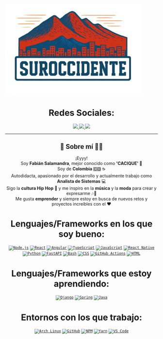<!-- 
SECCIÓN DEL GIF (CAMBIADO A IMAGEN LOCAL)
Aquí solo reemplaza "mi_imagen.png" por la imagen que quieras en tu carpeta ./assets/
-->
<a href="https://github.com/FabianSalamandraP-collab">
  <img src="./assets/clothesSurOccidente.png" alt="Imagen de presentación" width="450">
</a>



<!-- Social icons section -->
<h1 align="center"> Redes Sociales: </h1>
<p align="center">
  <a href="">
    <img src="https://img.shields.io/badge/WebPage-7cebf5?style=for-the-badge&logo=google-chrome&logoColor=black">
  </a>
  <a href="https://www.https://www.linkedin.com/in/fabian-salamandra/">
    <img src="https://img.shields.io/badge/LinkedIn-7cebf5?style=for-the-badge&logo=linkedin&logoColor=black">
  </a>
  <a href="mailto:davids.dvm@gmail.com">
    <img src="https://img.shields.io/badge/Send%20Mail-7cebf5?style=for-the-badge&logo=gmail&logoColor=black">
  </a>
</p>

<hr>

<!-- Sobre mí -->
<h2 align="center"> 🗿​ Sobre mí 👨‍💻 </h2>
<p align="center">
¡Eyyy! <br />
Soy <b>Fabián Salamandra</b>, mejor conocido como <strong>'CACIQUE' 🐐​</strong> <br />
Soy de <strong>Colombia 🇨🇴</strong> ☕ <br />
Autodidacta, apasionado por el desarrollo y actualmente trabajo como <strong>Analista de Sistemas</strong> 💻 <br />
Sigo la <strong>cultura Hip Hop</strong> 🎤 y me inspiro en la <strong>música</strong> y la <strong>moda</strong> para crear y expresarme 🎶👕 <br />
Me gusta <strong>emprender</strong> y siempre estoy en busca de nuevos retos y proyectos increíbles con el ❤️ <br />
</p>


<!-- Lenguajes y frameworks -->
<h1 align="center"> Lenguajes/Frameworks en los que soy bueno: </h1>
<p align="center">
  <code><a href="https://nodejs.org/"><img src="https://cdn.jsdelivr.net/gh/devicons/devicon/icons/nodejs/nodejs-original.svg" height="42" alt="Node.js"></a></code>
  <code><a href="https://react.dev/"><img src="https://cdn.jsdelivr.net/gh/devicons/devicon/icons/react/react-original.svg" height="42" alt="React"></a></code>
  <code><a href="https://angular.dev/"><img src="https://cdn.jsdelivr.net/gh/devicons/devicon/icons/angularjs/angularjs-original.svg" height="42" alt="Angular"></a></code>
  <code><a href="https://www.typescriptlang.org/"><img src="https://cdn.jsdelivr.net/gh/devicons/devicon/icons/typescript/typescript-original.svg" height="42" alt="TypeScript"></a></code>
  <code><a href="https://developer.mozilla.org/docs/Web/JavaScript"><img src="https://cdn.jsdelivr.net/gh/devicons/devicon/icons/javascript/javascript-original.svg" height="42" alt="JavaScript"></a></code>
  <code><a href="https://reactnative.dev/"><img src="https://reactnative.dev/img/header_logo.svg" height="42" alt="React Native"></a></code>
  <code><a href="https://www.python.org/"><img src="https://cdn.jsdelivr.net/gh/devicons/devicon/icons/python/python-original.svg" height="42" alt="Python"></a></code>
  <code><a href="https://fastapi.tiangolo.com/"><img src="https://cdn.worldvectorlogo.com/logos/fastapi-1.svg" height="42" alt="FastAPI"></a></code>
  <code><a href="https://www.gnu.org/software/bash/"><img src="https://cdn.jsdelivr.net/gh/devicons/devicon/icons/bash/bash-original.svg" height="42" alt="Bash"></a></code>
  <code><a href="https://developer.mozilla.org/docs/Web/CSS"><img src="https://cdn.jsdelivr.net/gh/devicons/devicon/icons/css3/css3-original.svg" height="42" alt="CSS"></a></code>
  <code><a href="https://github.com/features/actions"><img src="https://avatars.githubusercontent.com/u/44036562?s=200&v=4" height="42" alt="GitHub Actions"></a></code>
  <code><a href="https://en.wikipedia.org/wiki/HTML"><img src="https://cdn.jsdelivr.net/gh/devicons/devicon/icons/html5/html5-original.svg" height="42" alt="HTML"></a></code>
</p>

  

</p>

<h1 align="center"> Lenguajes/Frameworks que estoy aprendiendo: </h1>
<p align="center">
  <code><a href="https://www.djangoproject.com/"><img src="https://cdn.jsdelivr.net/gh/devicons/devicon/icons/django/django-plain.svg" height="42" alt="Django"></a></code>
  <code><a href="https://spring.io/"><img src="https://cdn.jsdelivr.net/gh/devicons/devicon/icons/spring/spring-original.svg" height="42" alt="Spring"></a></code>
  <code><a href="https://www.java.com/"><img src="https://cdn.jsdelivr.net/gh/devicons/devicon/icons/java/java-original.svg" height="42" alt="Java"></a></code>
</p>


<h1 align="center"> Entornos con los que trabajo: </h1>
<p align="center">
  <code><a href="https://www.archlinux.org/"><img src="https://cdn.jsdelivr.net/gh/devicons/devicon/icons/archlinux/archlinux-original.svg" height="42" alt="Arch Linux"></a></code>
  <code><a href="https://github.com/"><img src="https://cdn.jsdelivr.net/gh/devicons/devicon/icons/github/github-original.svg" height="42" alt="GitHub"></a></code>
  <code><a href="https://www.npmjs.com/"><img src="https://cdn.jsdelivr.net/gh/devicons/devicon/icons/npm/npm-original-wordmark.svg" height="42" alt="NPM"></a></code>
  <code><a href="https://classic.yarnpkg.com/"><img src="https://cdn.jsdelivr.net/gh/devicons/devicon/icons/yarn/yarn-original.svg" height="42" alt="Yarn"></a></code>
  <code><a href="https://code.visualstudio.com/"><img src="https://cdn.jsdelivr.net/gh/devicons/devicon/icons/vscode/vscode-original.svg" height="42" alt="VS Code"></a></code>
</p>


